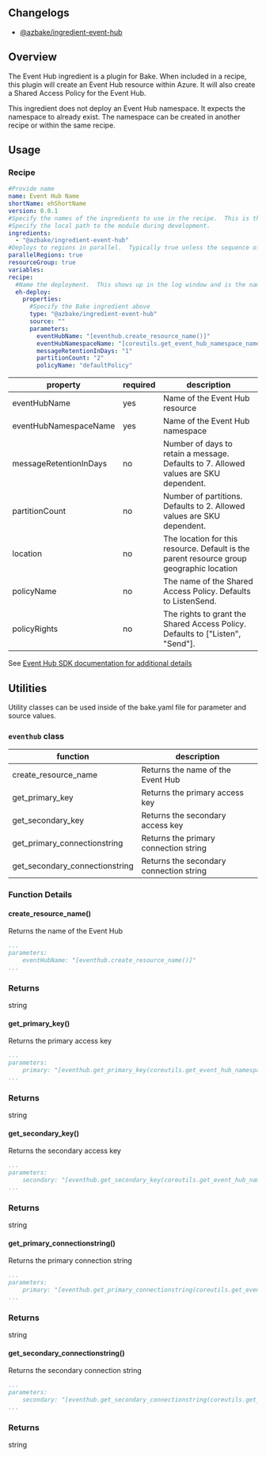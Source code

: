 ## Changelogs
* [@azbake/ingredient-event-hub](./CHANGELOG.md)

## Overview
The Event Hub ingredient is a plugin for Bake.  When included in a recipe, this plugin will create an Event Hub resource within Azure.  It will also create a Shared Access Policy for the Event Hub.

This ingredient does not deploy an Event Hub namespace.  It expects the namespace to already exist.  The namespace can be created in another recipe or within the same recipe.


## Usage

### Recipe
```yaml
#Provide name 
name: Event Hub Name
shortName: ehShortName
version: 0.0.1
#Specify the names of the ingredients to use in the recipe.  This is the name of the ingredient in package.json.  
#Specify the local path to the module during development.
ingredients:
  - "@azbake/ingredient-event-hub"
#Deploys to regions in parallel.  Typically true unless the sequence of deploying to regions is important.
parallelRegions: true
resourceGroup: true
variables:
recipe:
  #Name the deployment.  This shows up in the log window and is the name of the deployment within Azure.
  eh-deploy: 
    properties:
      #Specify the Bake ingredient above
      type: "@azbake/ingredient-event-hub"
      source: ""
      parameters:        
        eventHubName: "[eventhub.create_resource_name()]"        
        eventHubNamespaceName: "[coreutils.get_event_hub_namespace_name('ehnShortName')]"
        messageRetentionInDays: "1"
        partitionCount: "2"
        policyName: "defaultPolicy"
```

| property|required|description|
|---------|--------|-----------|
| eventHubName | yes | Name of the Event Hub resource |
| eventHubNamespaceName | yes | Name of the Event Hub namespace |
| messageRetentionInDays | no | Number of days to retain a message.  Defaults to 7.  Allowed values are SKU dependent. |
| partitionCount | no | Number of partitions.  Defaults to 2.  Allowed values are SKU dependent. |
| location | no | The location for this resource. Default is the parent resource group geographic location |
| policyName | no | The name of the Shared Access Policy.  Defaults to ListenSend.
| policyRights | no | The rights to grant the Shared Access Policy.  Defaults to ["Listen", "Send"].

See [Event Hub SDK documentation for additional details](https://docs.microsoft.com/en-us/dotnet/api/microsoft.azure.management.eventhub.models.eventhub?view=azure-dotnet#properties)

## Utilities
Utility classes can be used inside of the bake.yaml file for parameter and source values.

### ``eventhub`` class

|function|description|
|--------|-----------|
|create_resource_name| Returns the name of the Event Hub |
|get_primary_key | Returns the primary access key | 
|get_secondary_key | Returns the secondary access key |
|get_primary_connectionstring | Returns the primary connection string |
|get_secondary_connectionstring | Returns the secondary connection string |

### Function Details
#### create_resource_name()
Returns the name of the Event Hub
```yaml
...
parameters:
    eventHubName: "[eventhub.create_resource_name()]"
...
```
### Returns
string

#### get_primary_key()
Returns the primary access key
```yaml
...
parameters:
    primary: "[eventhub.get_primary_key(coreutils.get_event_hub_namespace_name('ehnName'), eventhub.create_resource_name(), 'defaultPolicy')]"
...
```
### Returns
string

#### get_secondary_key()
Returns the secondary access key
```yaml
...
parameters:
    secondary: "[eventhub.get_secondary_key(coreutils.get_event_hub_namespace_name('ehnName'), eventhub.create_resource_name(), 'defaultPolicy')]"
...
```
### Returns
string


#### get_primary_connectionstring()
Returns the primary connection string
```yaml
...
parameters:
    primary: "[eventhub.get_primary_connectionstring(coreutils.get_event_hub_namespace_name('ehnName'), eventhub.create_resource_name(), 'defaultPolicy')]"
...
```
### Returns
string


#### get_secondary_connectionstring()
Returns the secondary connection string
```yaml
...
parameters:
    secondary: "[eventhub.get_secondary_connectionstring(coreutils.get_event_hub_namespace_name('ehnName'), eventhub.create_resource_name(), 'defaultPolicy')]"
...
```
### Returns
string

